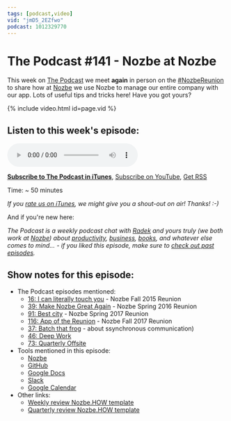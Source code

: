 ```yaml
---
tags: [podcast,video]
vid: "jmD5_2EZfwo"
podcast: 1012329770
---
```


# The Podcast #141 - Nozbe at Nozbe

This week on [The Podcast][p] we meet **again** in person on the [#NozbeReunion](https://sliwinski.com/reunion) to share how at [Nozbe][n] we use Nozbe to manage our entire company with our app. Lots of useful tips and tricks here! Have you got yours?

{% include video.html id=page.vid %}

<!--More-->

## Listen to this week's episode:

<audio controls>
<source src="https://files.nozbe.com/podcast/141.mp3" type="audio/mpeg">
</audio>

**[Subscribe to The Podcast in iTunes][i]**, [Subscribe on YouTube][y], [Get RSS][rss]

Time: ~ 50 minutes

*If you [rate us on iTunes][i], we might give you a shout-out on air! Thanks! :-)*

And if you're new here:

*The Podcast is a weekly podcast chat with [Radek][r] and yours truly (we both work at [Nozbe][n]) about [productivity](/productivity), [business](/business), [books](/books), and whatever else comes to mind… - if you liked this episode, make sure to [check out past episodes](/podcast).*

## Show notes for this episode:

  * The Podcast episodes mentioned:
    * [16: I can literally touch you](/podcast-16) - Nozbe Fall 2015 Reunion
    * [39: Make Nozbe Great Again](/podcast-39) - Nozbe Spring 2016 Reunion
    * [91: Best city](/podcast-91) - Nozbe Spring 2017 Reunion
    * [116: App of the Reunion](/podcast-116) - Nozbe Fall 2017 Reunion
    * [37: Batch that frog](/podcast-37) - about ssynchronous communication)
    * [46: Deep Work](/podcast-46)
    * [73: Quarterly Offsite](/podcast-73)
  * Tools mentioned in this episode:
    * [Nozbe](https://nozbe.com/)
    * [GitHub](https://github.com/)
    * [Google Docs](https://docs.google.com/document/u/0/)
    * [Slack](https://slack.com/)
    * [Google Calendar](https://calendar.google.com/calendar/)
  * Other links:
    * [Weekly review Nozbe.HOW template](https://nozbe.how/vynaO)
    * [Quarterly review Nozbe.HOW template](https://nozbe.how/ZYRAa)

[y]: https://michael.gratis/thepodcastyt
[rss]: https://thepodcast.fm/episodes?format=RSS
[e]: /podcast-141

[p]: /podcast
[n]: https://nozbe.com/?a=mike
[r]: https://michael.gratis/radex
[i]: https://michael.gratis/thepodcast
[o]: https://michael.gratis/ipadonly

